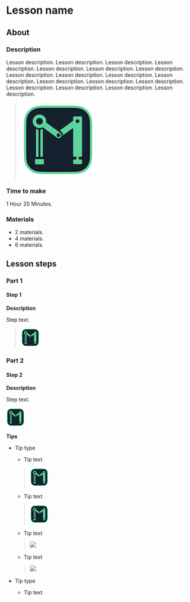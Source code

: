 # Lesson name

## About

### Description

Lesson description. Lesson description. Lesson description.
Lesson description. Lesson description. Lesson description.
Lesson description. Lesson description. Lesson description.
Lesson description. Lesson description. Lesson description.
Lesson description. Lesson description. Lesson description.
Lesson description. Lesson description. Lesson description.

> ![](course/assets/lesson1/image.png)

### Time to make

1 Hour 20 Minutes.

### Materials

- 2 materials.
- 4 materials.
- 6 materials.

## Lesson steps

### Part 1

#### Step 1

**Description**

Step text.

> ![](course/assets/lesson1/steps/step1/image.png)

### Part 2

#### Step 2

**Description**

Step text.

![](course/assets/lesson1/steps/step2/image.png)

**Tips**

- Tip type

  - Tip text
  > ![](course/assets/lesson1/steps/step2/tips/tip1/image1.png)

  - Tip text
  > ![](course/assets/lesson1/steps/step2/tips/tip1/image2.png)

  - Tip text
  > ![](course/assets/lesson1/steps/step2/tips/tip1/image3.png)

  - Tip text
  > ![](course/assets/lesson1/steps/step2/tips/tip1/image4.png)

- Tip type
  - Tip text

